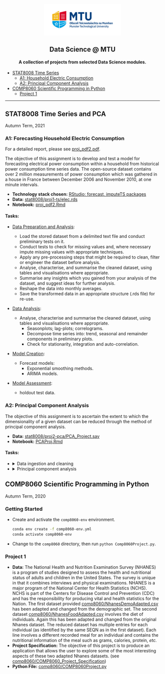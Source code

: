 <div align="center">
  <img src="./MTU_Logo.jpg" width="250">
  <h2> Data Science @ MTU</h2>
  <h4>A collection of projects from selected Data Science modules.</h4>
</div>

- [STAT8008 Time Series](https://github.com/pachristopher/data-sci-mtu#stat8008-time-series-and-pca)
  - [A1: Household Electric Consumption](https://github.com/pachristopher/data-sci-mtu#a1-forecasting-household-electric-consumption)
  - [A2: Principal Component Analysis](https://github.com/pachristopher/data-sci-mtu#a2-principal-component-analysis)
- [COMP8060 Scientific Programming in Python](https://github.com/pachristopher/data-sci-mtu#comp8060-scientific-programming-in-python)
    - [Project 1](https://github.com/pachristopher/data-sci-mtu#project1) 

---

## STAT8008 Time Series and PCA

Autumn Term, 2021

### A1: Forecasting Household Electric Consumption 

For a detailed report, please see [proj_pdf2.pdf](./stat8008/proj1-ts/proj_pdf2.pdf).

The objective of this assignment is to develop and test a model for forecasting electrical power consumption within a household from historical power consumption time series data. The open-source dataset contains over 2 million measurements of power consumption which was gathered in a house in France between December 2006 and November 2010, at one minute intervals. 

- **Technology stack chosen:** [RStudio: forecast, imputeTS packages](https://pkg.robjhyndman.com/forecast/)
- **Data:** [stat8008/proj1-ts/elec.rds](https://archive.ics.uci.edu/ml/datasets/individual+household+electric+power+consumption)
- **Notebook:** [proj_pdf2.Rmd](./stat8008/proj1-ts/proj_pdf2.Rmd)

#### Tasks:

- [Data Preparation and Analysis](./stat8008/proj1-ts/Data_prep.R):
  - Load the stored dataset from a delimited text file and conduct preliminary tests on it.
  - Conduct tests to check for missing values and, where necessary impute missing values with appropriate techniques.
  - Apply any pre-processing steps that might be required to clean, filter or engineer the dataset before analysis.
  - Analyse, characterise, and summarise the cleaned dataset, using tables and visualisations where appropriate.
  - Summarise any insights which you gained from your analysis of the dataset, and suggest ideas for further analysis.
  - Reshape the data into monthly averages.
  - Save the transformed data in an appropriate structure (.rds file) for re-use.

- [Data Analysis](./stat8008/proj1-ts/proj_pdf2.Rmd):
    - Analyse, characterise and summarise the cleaned dataset, using tables and visualisations where appropriate.
        - Seasonplots; lag-plots; correlograms.
        - Decompose time series into: trend, seasonal and remainder components in preliminary plots.
        - Check for stationarity, integration and auto-correlation.

- [Model Creation](./stat8008/proj1-ts/proj_pdf2.Rmd):
    - Forecast models:
        - Exponential smoothing methods.
        - ARIMA models.

- [Model Assessment](./stat8008/proj1-ts/proj_pdf2.Rmd):
    - holdout test data.

### A2: Principal Component Analysis 

The objective of this assignment is to ascertain the extent to which the dimensionality of a given dataset can be reduced through the method of principal component analysis.

- **Data:** [stat8008/proj2-pca/PCA_Project.sav](./stat8008/proj2-pca/PCA_Project.sav)
- **Notebook:** [PCAProj.Rmd](./stat8008/proj2-pca/PCAProj.Rmd)

#### Tasks:

<ul>
  <li>
  <details>
    <summary>Data ingestion and cleaning</summary>
    <ul>
      <li>
        Read in data from SPSS .sav file. 
      </li>
      <li>
        Extract the make and model and use that for the row name. 
      </li>
      <li>
        Remove variables deemed to be uninformative, such as the number of passengers, insurance category and the length of the car.
      </li>
      <li>
        Transform 'cylinders' variable from factor to numeric type.?
      </li>
      <li>
        Report summary statistics for the dataset; plot correlation matrix and create pairs plot for summary of data.
      </li>
    </ul>
  </details>
  </li>
  <li>
    <details>
      <summary>Principal component analysis</summary>
      <ul>
        <li>
          Test whether data suitable for data reduction techniques using Bartlett's Sphericity test.
        </li>
        <li>
          Perform PCA using base R and FactoMineR functions, after standardising the variables.
        </li>
        <li>
          Compare and contrast the principal component scores and correlations of principal components
          with original variables for both functions. 
        </li>
        <li>
          Decide how many components to retain using scree plots. .
        </li>
        <li>
          Split the dataset into two groups: USA cars and non-USA cars and re-perform the foregoing analysis on the two seperate groups.
        </li>  
      </ul>
    </details>
  </li>
</ul>

## COMP8060 Scientific Programming in Python

Autumn Term, 2020

### Getting Started

- Create and activate the `comp8060-env` environment.
    ```bash
    conda env create -f comp8060-env.yml
    conda activate comp8060-env
    ```

- Change to the `comp8060` directory, then run `python Comp8060Project.py`. 

### Project 1

- **Data:** 
The National Health and Nutrition Examination Survey (NHANES) is a program of studies
designed to assess the health and nutritional status of adults and children in the United States.
The survey is unique in that it combines interviews and physical examinations. NHANES is a
major program of the National Center for Health Statistics (NCHS). NCHS is part of the Centers
for Disease Control and Prevention (CDC) and has the responsibility for producing vital and
health statistics for the Nation.
The first dataset provided [comp8060/NhanesDemoAdapted.csv](./comp8060/NhanesDemoAdapted.csv) has been adapted and changed from the demographic set.
The second dataset  [comp8060/NhanesFoodAdapted.csv](./comp8060/NhanesFoodAdapted.csv) involves the diet of individuals. Again this has been adapted and changed from the original Nhanes dataset. The reduced dataset has multiple entries for each individual (as identified by the same SEQN as in the first dataset). Each line involves a different recorded meal for an individual and contains the nutritional information of the meal such as grams, calories, protein, *etc.*
- **Project Specification:**
The objective of this project is to produce an application that allows the user to explore some of the most interesting aspects of these two adapted Nhanes datasets. (see [comp8060/COMP8060_Project_Specification](./comp8060/COMP8060_Project_Specification))
- **Python File:** [comp8060/COMP8060Project.py](./comp8060/COMP8060Project.py)
